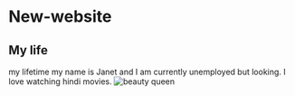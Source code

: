 # New-website
<h2>My life</h2>
my lifetime
my name is Janet and I am currently unemployed but looking. I love watching hindi movies.
<img src="Facebook/deepika8.jpg" alt="beauty queen" />
